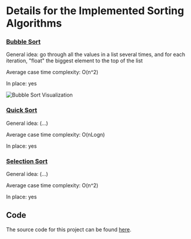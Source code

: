 # Details for the Implemented Sorting Algorithms

### [Bubble Sort](#bubble-sort)

General idea: go through all the values in a list several times, and for each iteration, "float" the biggest element to the top of the list

Average case time complexity: O(n^2)

In place: yes

![Bubble Sort Visualization](https://media.giphy.com/media/sJqcl6rWaEEXS/giphy.gif)

### [Quick Sort](#quick-sort)

General idea: (...)

Average case time complexity: O(nLogn)

In place: yes

### [Selection Sort](#selection-sort)

General idea: (...)

Average case time complexity: O(n^2)

In place: yes

## Code

The source code for this project can be found [here](https://github.com/cdtpinto/sorting-algorithms-in-python).
